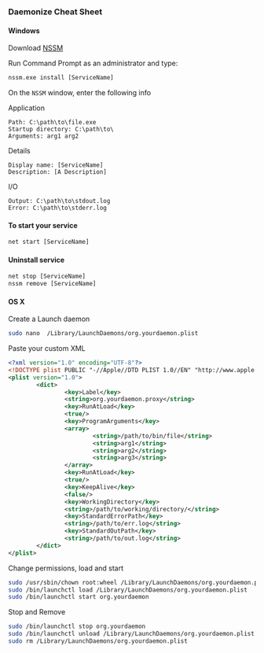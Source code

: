 ### Daemonize Cheat Sheet

#### Windows
Download [NSSM](http://nssm.cc/download)

Run Command Prompt as an administrator and type:
```cmd
nssm.exe install [ServiceName]
```

On the `NSSM` window, enter the following info

Application
```
Path: C:\path\to\file.exe
Startup directory: C:\path\to\
Arguments: arg1 arg2
```

Details
```
Display name: [ServiceName]
Description: [A Description]
```

I/O
```
Output: C:\path\to\stdout.log
Error: C:\path\to\stderr.log
```

#### To start your service
```cmd
net start [ServiceName]
```

#### Uninstall service

```cmd
net stop [ServiceName]
nssm remove [ServiceName]
```

#### OS X

Create a Launch daemon
```bash
sudo nano  /Library/LaunchDaemons/org.yourdaemon.plist
```

Paste your custom XML
```xml
<?xml version="1.0" encoding="UTF-8"?>
<!DOCTYPE plist PUBLIC "-//Apple//DTD PLIST 1.0//EN" "http://www.apple.com/DTDs/PropertyList-1.0.dtd">
<plist version="1.0">
        <dict>
                <key>Label</key>
                <string>org.yourdaemon.proxy</string>
                <key>RunAtLoad</key>
                <true/>
                <key>ProgramArguments</key>
                <array>
                        <string>/path/to/bin/file</string>
                        <string>arg1</string>
                        <string>arg2</string>
                        <string>arg3</string>
                </array>
                <key>RunAtLoad</key>
                <true/>
                <key>KeepAlive</key>
                <false/>
                <key>WorkingDirectory</key>
                <string>/path/to/working/directory/</string>
                <key>StandardErrorPath</key>
                <string>/path/to/err.log</string>
                <key>StandardOutPath</key>
                <string>/path/to/out.log</string>
        </dict>
</plist>
```

Change permissions, load and start
```bash
sudo /usr/sbin/chown root:wheel /Library/LaunchDaemons/org.yourdaemon.plist
sudo /bin/launchctl load /Library/LaunchDaemons/org.yourdaemon.plist
sudo /bin/launchctl start org.yourdaemon
```

Stop and Remove
```bash
sudo /bin/launchctl stop org.yourdaemon
sudo /bin/launchctl unload /Library/LaunchDaemons/org.yourdaemon.plist
sudo rm /Library/LaunchDaemons/org.yourdaemon.plist
```

